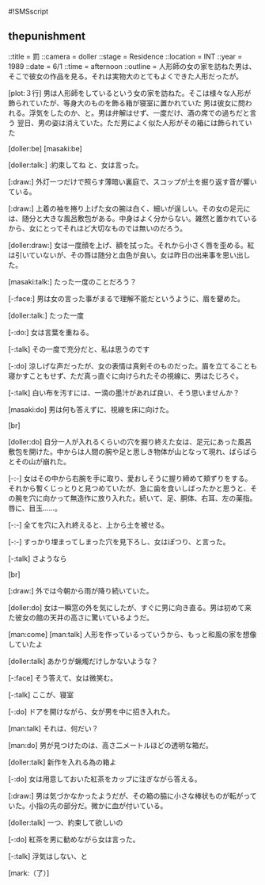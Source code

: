 #!SMSscript

## thepunishment

::title = 罰
::camera = doller
::stage = Residence
::location = INT
::year = 1989
::date = 6/1
::time = afternoon
::outline = 人形師の女の家を訪ねた男は、そこで彼女の作品を見る。それは実物大のとてもよくできた人形だったが。

[plot:３行]
男は人形師をしているという女の家を訪ねた。そこは様々な人形が飾られていたが、等身大のものを飾る箱が寝室に置かれていた
男は彼女に問われる。浮気をしたのか、と。男は弁解はせず、一度だけ、酒の席での過ちだと言う
翌日、男の姿は消えていた。ただ男によく似た人形がその箱には飾られていた

[doller:be]
[masaki:be]

[doller:talk:]
:約束してね
と、女は言った。

[:draw:]
外灯一つだけで照らす薄暗い裏庭で、スコップが土を掘り返す音が響いている。

[:draw:]
上着の袖を捲り上げた女の腕は白く、細いが逞しい。その女の足元には、随分と大きな風呂敷包がある。中身はよく分からない。雑然と置かれているから、女にとってそれほど大切なものでは無いのだろう。

[doller:draw:]
女は一度顔を上げ、額を拭った。それから小さく唇を歪める。紅は引いていないが、その唇は随分と血色が良い。女は昨日の出来事を思い出した。

[masaki:talk:]
たった一度のことだろう？

[-:face:]
男は女の言った事がまるで理解不能だというように、眉を顰めた。

[doller:talk:]
たった一度

[-:do:]
女は言葉を重ねる。

[-:talk]
その一度で充分だと、私は思うのです

[-:do]
涼しげな声だったが、女の表情は真剣そのものだった。眉を立てることも寝かすこともせず、ただ真っ直ぐに向けられたその視線に、男はたじろぐ。

[-:talk]
白い布を汚すには、一滴の墨汁があれば良い、そう思いませんか？

[masaki:do]
男は何も答えずに、視線を床に向けた。

[br]

[doller:do]
自分一人が入れるくらいの穴を掘り終えた女は、足元にあった風呂敷包を開けた。中からは人間の腕や足と思しき物体が山となって現れ、ばらばらとその山が崩れた。

[-:-]
女はその中から右腕を手に取り、愛おしそうに握り締めて頬ずりをする。それから暫くじっとりと見つめていたが、急に歯を食いしばったかと思うと、その腕を穴に向かって無造作に放り入れた。続いて、足、胴体、右耳、左の薬指。唇に、目玉……。

[-:-]
全てを穴に入れ終えると、上から土を被せる。

[-:-]
すっかり埋まってしまった穴を見下ろし、女はぽつり、と言った。

[-:talk]
さようなら

[br]

[:draw:]
外では今朝から雨が降り続いていた。

[doller:do]
女は一瞬窓の外を気にしたが、すぐに男に向き直る。男は初めて来た彼女の館の天井の高さに驚いているようだ。

[man:come]
[man:talk]
人形を作っているっていうから、もっと和風の家を想像していたよ

[doller:talk]
あかりが蝋燭だけしかないような？

[-:face]
そう答えて、女は微笑む。

[-:talk]
ここが、寝室

[-:do]
ドアを開けながら、女が男を中に招き入れた。

[man:talk]
それは、何だい？

[man:do]
男が見つけたのは、高さ二メートルほどの透明な箱だ。

[doller:talk]
新作を入れる為の箱よ

[-:do]
女は用意しておいた紅茶をカップに注ぎながら答える。

[:draw:]
男は気づかなかったようだが、その箱の脇に小さな棒状ものが転がっていた。小指の先の部分だ。微かに血が付いている。

[doller:talk]
一つ、約束して欲しいの

[-:do]
紅茶を男に勧めながら女は言った。

[-:talk]
浮気はしない、と

[mark:（了）]
